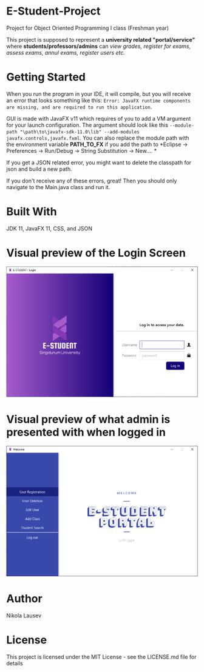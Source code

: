 # E-Student-Project
Project for Object Oriented Programming I class (Freshman year)

This project is supposed to represent a **university related "portal/service"** where **students/professors/admins** can *view grades, register for exams, assess exams, annul exams, register users etc.*

# Getting Started
When you run the program in your IDE, it will compile, but you will receive an error that looks something like this: 
`Error: JavaFX runtime components are missing, and are required to run this application`.

GUI is made with JavaFX v11 which requires of you to add a VM argument for your launch configuration. The argument should look like this `--module-path "\path\to\javafx-sdk-11.0\lib" --add-modules javafx.controls,javafx.fxml`.
You can also replace the module path with the environment variable **PATH_TO_FX** if you add the path to *Eclipse -> Preferences -> Run/Debug -> String Substitution -> New.... *

If you get a JSON related error, you might want to delete the classpath for json and build a new path.

If you don't receive any of these errors, great! Then you should only navigate to the Main.java class and run it.

# Built With
JDK 11, JavaFX 11, CSS, and JSON

# Visual preview of the Login Screen
![Login screen](E-Student/Images/loginScreen.PNG)

# Visual preview of what admin is presented with when logged in
![Admin greetings & dashboard menu](E-Student/Images/adminMenu.png)

# Author
Nikola Lausev

# License
This project is licensed under the MIT License - see the LICENSE.md file for details
